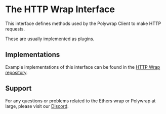 # The HTTP Wrap Interface

This interface defines methods used by the Polywrap Client to make HTTP requests.

These are usually implemented as plugins.

## Implementations

Example implementations of this interface can be found in the [HTTP Wrap repository](https://github.com/polywrap/http).

## Support

For any questions or problems related to the Ethers wrap or Polywrap at large, please visit our [Discord](https://discord.polywrap.io).
